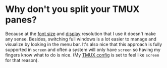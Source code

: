 # Why don't you split your TMUX panes?

Because at the [font size] and [display] resolution that I use it
doesn't make any sense. Besides, switching full windows is a lot easier
to manage and visualize by looking in the menu bar. It's also nice that
this approach is fully supported in `screen` and often a system will
only have `screen` so having my fingers know what to do is nice. (My
[TMUX config] is set to feel like `screen` for that reason).

[display]: /20210502125952
[font size]: /20210502130211
[TMUX config]: <https://github.com/rwxrob/dotfiles>

